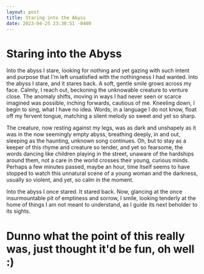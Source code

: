 ```yaml
---
layout: post
title: Staring into the Abyss
date: 2023-04-25 23:30:51 -0400
---
```


# Staring into the Abyss
Into the abyss I stare, looking for nothing and yet gazing with such intent and purpose that I'm left unsatisfied with the nothingness I had wanted.
Into the abyss I stare, and it stares back. A soft, gentle smile grows across my face. Calmly, I reach out, beckoning the unknowable creature to venture close.
The anomaly shifts, moving in ways I had never seen or scarce imagined was possible, inching forwards, cautious of me. Kneeling down, I begin to sing, what I have no idea. Words, in a language I do not know, float off my fervent tongue, matching a silent melody so sweet and yet so sharp.

The creature, now resting against my legs, was as dark and unshapely as it was in the now seemingly empty abyss, breathing deeply, in and out, sleeping as the haunting, unknown song continues.
Oh, but to stay as a keeper of this rhyme and creature so tender, and yet so fearsome, the words dancing like children playing in the street, unaware of the hardships around them, not a care in the world crosses their young, curious minds.
Perhaps a few minutes passed, maybe an hour, time itself seems to have stopped to watch this unnatural scene of a young woman and the darkness, usually so violent, and yet, so calm in the moment.

Into the abyss I once stared. It stared back.
Now, glancing at the once insurmountable pit of emptiness and sorrow, I smile, looking tenderly at the home of things I am not meant to understand, as I guide its next beholder to its sights.

# Dunno what the point of this really was, just thought it'd be fun, oh well :)

<script src="https://utteranc.es/client.js"
        repo="Just-Jojo/Just-Jojo.github.io"
        issue-term="pathname"
        label="Comments"
        theme="github-light"
        crossorigin="anonymous"
        async>
</script>